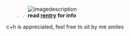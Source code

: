  ⠀   ⠀     ⠀   ⠀   ![imagedescription](https://biscuit.crd.co/assets/images/gallery100/ecbca728.gif?v=ca0f6e9d)  
  ⠀  ⠀     .⠀.⠀**read [rentry](https://rentry.co/chanstarterguide) for info**  
  
  c+h is appreciated, feel free to sit by me smiles  
  

